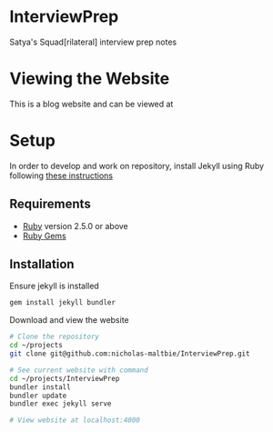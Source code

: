 # InterviewPrep
Satya's Squad[rilateral] interview prep notes

# Viewing the Website

This is a blog website and can be viewed at 

# Setup

In order to develop and work on repository, install Jekyll
using Ruby following [these instructions](https://jekyllrb.com/docs/installation/)

## Requirements
* [Ruby](https://www.ruby-lang.org/en/downloads/) version 2.5.0 or above
* [Ruby Gems](https://rubygems.org/pages/download)

## Installation
Ensure jekyll is installed
```bash
gem install jekyll bundler
```

Download and view the website
```bash
# Clone the repository
cd ~/projects
git clone git@github.com:nicholas-maltbie/InterviewPrep.git

# See current website with command
cd ~/projects/InterviewPrep
bundler install
bundler update
bundler exec jekyll serve

# View website at localhost:4000

```
